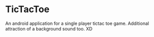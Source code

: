 # TicTacToe
An android application for a single player tictac toe game. 
Additional attraction of a background sound too. XD

